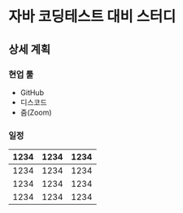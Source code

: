 # 자바 코딩테스트 대비 스터디

## 상세 계획

### 현업 툴
* GitHub
* 디스코드
* 줌(Zoom)


### 일정
|1234|1234|1234|
|----|----|----|
|1234|1234|1234|
|1234|1234|1234|
|1234|1234|1234|

